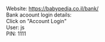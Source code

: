 Website: https://babypedia.co.il/bank/
<br/>
Bank acoount login details: 
<br/>
Click on "Account Login"
<br/>
User: js
<br/>
PIN: 1111
